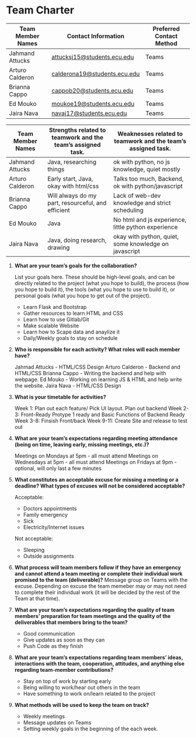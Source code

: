 Team Charter
============

| Team Member Names | Contact Information			| Preferred Contact Method |
| ----------------- | --------------------------	| ------------------------ |
| Jahmand Attucks   | attucksj15@students.ecu.edu   | Teams					   |
| Arturo Calderon   | calderona19@students.ecu.edu  |  Teams				   |
| Brianna Cappo     | cappob20@students.ecu.edu     | Teams                    |
| Ed Mouko			| moukoe19@students.ecu.edu     | Teams                    |
| Jaira Nava		| navaj17@students.ecu.edu      | Teams                    |
 
| Team Member Names	   | Strengths related to teamwork and the team’s assigned task.	 | Weaknesses related to teamwork and the team’s assigned task.		|
| -------------------- | -----------------------------------------------------------     | ------------------------------------------------------------	    |
| Jahmand Attucks      | Java, researching things									     | ok with python, no js knowledge, quiet mostly                    |
| Arturo Calderon      | Early start, Java, okay with html/css						     | Talks too much, Backend, ok with python/javascript               |
| Brianna Cappo        | Will always do my part, resourceful, and efficient              | Lack of web-dev knowledge and strict scheduling                  |
| Ed Mouko             | Java														     | No html and js experience, little python experience              |
| Jaira Nava           | Java, doing research, drawing								     | okay with python, quiet, some knowledge on javascript            |

1. **What are your team’s goals for the collaboration?**

	List your goals here. These should be high-level goals, and can be directly related to the project (what you hope to build), the process (how you hope to build it), the tools (what you hope to use to build it), or personal goals (what you hope to get out of the project).
   - Learn Flask and Bootstrap
   - Gather resources to learn HTML and CSS
   - Learn how to use Gitlab/Git
   - Make scalable Website
   - Learn how to Scape data and anaylize it
   - Daily/Weekly goals to stay on schedule 

2. **Who is responsible for each activity? What roles will each member have?**

   Jahmad Attucks		- HTML/CSS Design 
   Arturo Calderon		- Backend and HTML/CSS 
   Brianna Cappo		- Writing the backend and help with webpage. 
   Ed Mouko				- Working on learning JS & HTML and help write the website.
   Jaira Nava			- HTML/CSS Design 

3. **What is your timetable for activities?**  

   Week 1: Plan out each feature/ Pick UI layout. Plan out backend 
   Week 2-3: Front-Ready Protype 1 ready and Basic Functions of Backend Ready 
   Week 3-8: Finsish Front/back 
   Week 9-11: Create Site and release to test out

4. **What are your team’s expectations regarding meeting attendance (being on time, leaving early, missing meetings, etc.)?**

   Meetings on Mondays at 5pm - all must attend 
   Meetings on Wednesdays at 5pm - all must attend 
   Meetings on Fridays at 9pm  - optional, will only last a few minutes

5. **What constitutes an acceptable excuse for missing a meeting or a deadline?  What types of excuses will not be considered acceptable?**

   Acceptable:
   - Doctors appointments 
   - Family emergency
   - Sick
   - Electricity/Internet issues

   Not acceptable:
      - Sleeping
      - Outside assignments


6. **What process will team members follow if they have an emergency and cannot attend a team meeting or complete their individual work promised to the team (deliverable)?**
   Message group on Teams with the excuse. Depending on excuse the team memeber may or may not need to complete their individual work (it will be decided by the rest of the Team at that time).


7. **What are your team’s expectations regarding the quality of team members’ preparation for team meetings and the quality of the deliverables that members bring to the team?**
   - Good communication
   - Give updates as soon as they can
   - Push Code as they finish


8. **What are your team’s expectations regarding team members’ ideas, interactions with the team, cooperation, attitudes, and anything else regarding team-member contributions?**
   - Stay on top of work by starting early 
   - Being willing to work/hear out others in the team
   - Have something to work on/learn related to the project


9. **What methods will be used to keep the team on track?**
   - Weekly meetings
   - Message updates on Teams 
   - Setting weekly goals in the beginning of the each week.
